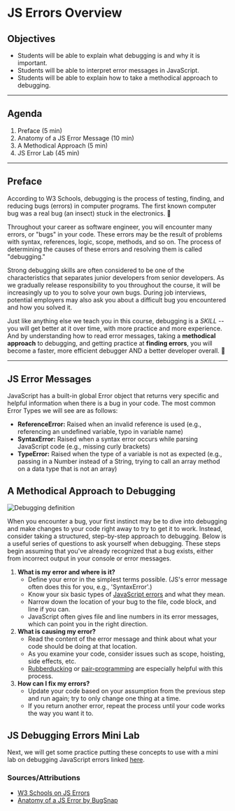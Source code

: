 # JS Errors Overview

## Objectives

-   Students will be able to explain what debugging is and why it is important.
-   Students will be able to interpret error messages in JavaScript.
-   Students will be able to explain how to take a methodical approach to debugging.

<hr>

## Agenda

1. Preface (5 min)
2. Anatomy of a JS Error Message (10 min)
3. A Methodical Approach (5 min)
4. JS Error Lab (45 min)
 
<hr>

## Preface

According to W3 Schools, debugging is the process of testing, finding, and reducing bugs (errors) in computer programs. The first known computer bug was a real bug (an insect) stuck in the electronics. 🐞

Throughout your career as software engineer, you will encounter many errors, or "bugs" in your code. These errors may be the result of problems with syntax, references, logic, scope, methods, and so on. The process of determining the causes of these errors and resolving them is called "debugging."

Strong debugging skills are often considered to be one of the characteristics that separates junior developers from senior developers. As we gradually release responsibility to you throughout the course, it will be increasingly up to you to solve your own bugs. During job interviews, potential employers may also ask you about a difficult bug you encountered and how you solved it.

Just like anything else we teach you in this course, debugging is a _SKILL_ -- you will get better at it over time, with more practice and more experience. And by understanding how to read error messages, taking a **methodical approach** to debugging, and getting practice at **finding errors**, you will become a faster, more efficient debugger AND a better developer overall. 💪

<hr>

## JS Error Messages 

JavaScript has a built-in global Error object that returns very specific and helpful information when there is a bug in your code. The most common Error Types we will see are as follows: 

- **ReferenceError:** Raised when an invalid reference is used (e.g., referencing an undefined variable, typo in variable name)
- **SyntaxError:** Raised when a syntax error occurs while parsing JavaScript code (e.g., missing curly brackets)
- **TypeError:** Raised when the type of a variable is not as expected (e.g., passing in a Number instead of a String, trying to call an array method on a data type that is not an array)

## A Methodical Approach to Debugging

![Debugging definition](https://i.imgur.com/KPwphh7.jpg)

When you encounter a bug, your first instinct may be to dive into debugging and make changes to your code right away to try to get it to work. Instead, consider taking a structured, step-by-step approach to debugging. Below is a useful series of questions to ask yourself when debugging. These steps begin assuming that you've already recognized that a bug exists, either from incorrect output in your console or error messages. 

1. **What is my error and where is it?**
    - Define your error in the simplest terms possible. (JS's error message often does this for you, e.g., 'SyntaxError'.)
    - Know your six basic types of [JavaScript errors](https://www.htmlgoodies.com/html5/javascript/handling-javascript-errors-by-type.html) and what they mean.
    - Narrow down the location of your bug to the file, code block, and line if you can.
    - JavaScript often gives file and line numbers in its error messages, which can point you in the right direction.
2. **What is causing my error?**
    - Read the content of the error message and think about what your code should be doing at that location. 
    - As you examine your code, consider issues such as scope, hoisting, side effects, etc.
    - [Rubberducking](https://www.thoughtfulcode.com/rubber-duck-debugging-psychology/) or [pair-programming](https://www.agilealliance.org/glossary/pairing/)  are especially helpful with this process. 
3. **How can I fix my errors?**
    - Update your code based on your assumption from the previous step and run again; try to only change one thing at a time.
    - If you return another error, repeat the process until your code works the way you want it to.
    
## JS Debugging Errors Mini Lab

Next, we will get some practice putting these concepts to use with a mini lab on debugging JavaScript errors linked [here](https://git.generalassemb.ly/sei-921/js-debugging-errors). 

### Sources/Attributions
- [W3 Schools on JS Errors](https://www.bugsnag.com/blog/anatomy-of-a-javascript-error)
- [Anatomy of a JS Error by BugSnap](https://www.bugsnag.com/blog/anatomy-of-a-javascript-error)
